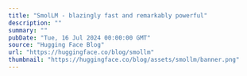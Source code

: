 ```yaml
---
title: "SmolLM - blazingly fast and remarkably powerful"
description: ""
summary: ""
pubDate: "Tue, 16 Jul 2024 00:00:00 GMT"
source: "Hugging Face Blog"
url: "https://huggingface.co/blog/smollm"
thumbnail: "https://huggingface.co/blog/assets/smollm/banner.png"
---
```


